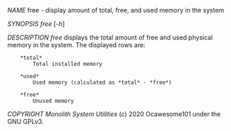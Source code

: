 *NAME*
        free - display amount of total, free, and used memory in the system

*SYNOPSIS
        free* [-*h*]

*DESCRIPTION
        free* displays the total amount of free and used physical memory in the system.  The displayed rows are:

        *total*
            Total installed memory

        *used*
            Used memory (calculated as *total* - *free*)

        *free*
            Unused memory

*COPYRIGHT
        Monolith System Utilities* (c) 2020 Ocawesome101 under the GNU GPLv3.
